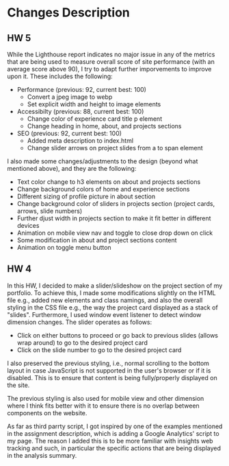 # Changes Description

## HW 5
While the Lighthouse report indicates no major issue in any of the metrics that are being used to measure overall score of site performance (with an average score above 90), I try to adapt further imporvements to improve upon it. These includes the following:

- Performance (previous: 92, current best: 100)
    - Convert a jpeg image to webp
    - Set explicit width and height to image elements
- Accessibilty (previous: 88, current best: 100)
    - Change color of experience card title p element
    - Change heading in home, about, and projects sections
- SEO (previous: 92, current best: 100)
    - Added meta description to index.html
    - Change slider arrows on project slides from a to span element

I also made some changes/adjustments to the design (beyond what mentioned above), and they are the following:
- Text color change to h3 elements on about and projects sections 
- Change background colors of home and experience sections
- Different sizing of profile picture in about section
- Change background color of sliders in projects section (project cards, arrows, slide numbers)
- Further djust width in projects section to make it fit better in different devices
- Animation on mobile view nav and toggle to close drop down on click
- Some modification in about and project sections content
- Animation on toggle menu button

## HW 4
In this HW, I decided to make a slider/slideshow on the project section of my portfolio. To achieve this, I made some modifications slightly on the HTML file e.g., added new elements and class namings, and also the overall styling in the CSS file e.g., the way the project card displayed as a stack of "slides". Furthermore, I used window event listener to detect window dimension changes. The slider operates as follows:
- Click on either buttons to proceed or go back to previous slides (allows wrap around) to go to the desired project card
- Click on the slide number to go to the desired project card

I also preserved the previous styling, i.e., normal scrolling to the bottom layout in case JavaScript is not supported in the user's browser or if it is disabled. This is to ensure that content is being fully/properly displayed on the site.

The previous styling is also used for mobile view and other dimension where I think fits better with it to ensure there is no overlap between components on the website.

As far as third parrty script, I got inspired by one of the examples mentioned in the assignment description, which is adding a Google Analytics' script to my page. The reason I added this is to be more familiar with insights web tracking and such, in particular the specific actions that are being displayed in the analysis summary.